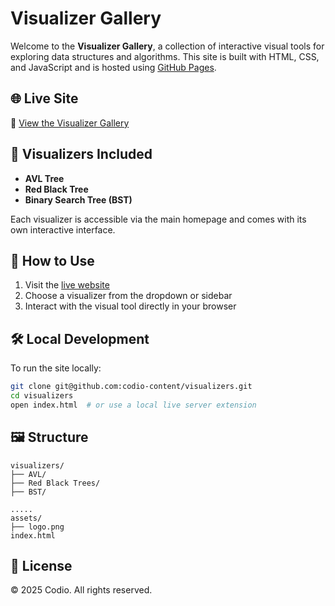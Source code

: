 
# Visualizer Gallery

Welcome to the **Visualizer Gallery**, a collection of interactive visual tools for exploring data structures and algorithms. This site is built with HTML, CSS, and JavaScript and is hosted using [GitHub Pages](https://pages.github.com/).

## 🌐 Live Site

🔗 [View the Visualizer Gallery](https://codio-content.github.io/visualizers/)

## 📁 Visualizers Included

- **AVL Tree**
- **Red Black Tree**
- **Binary Search Tree (BST)**

Each visualizer is accessible via the main homepage and comes with its own interactive interface.

## 🚀 How to Use

1. Visit the [live website](https://codio-content.github.io/visualizers/)
2. Choose a visualizer from the dropdown or sidebar
3. Interact with the visual tool directly in your browser

## 🛠️ Local Development

To run the site locally:

```bash
git clone git@github.com:codio-content/visualizers.git
cd visualizers
open index.html  # or use a local live server extension
````

## 🖼️ Structure

```
visualizers/
├── AVL/
├── Red Black Trees/
├── BST/

.....
assets/
├── logo.png
index.html
```

## 📄 License

© 2025 Codio. All rights reserved.

